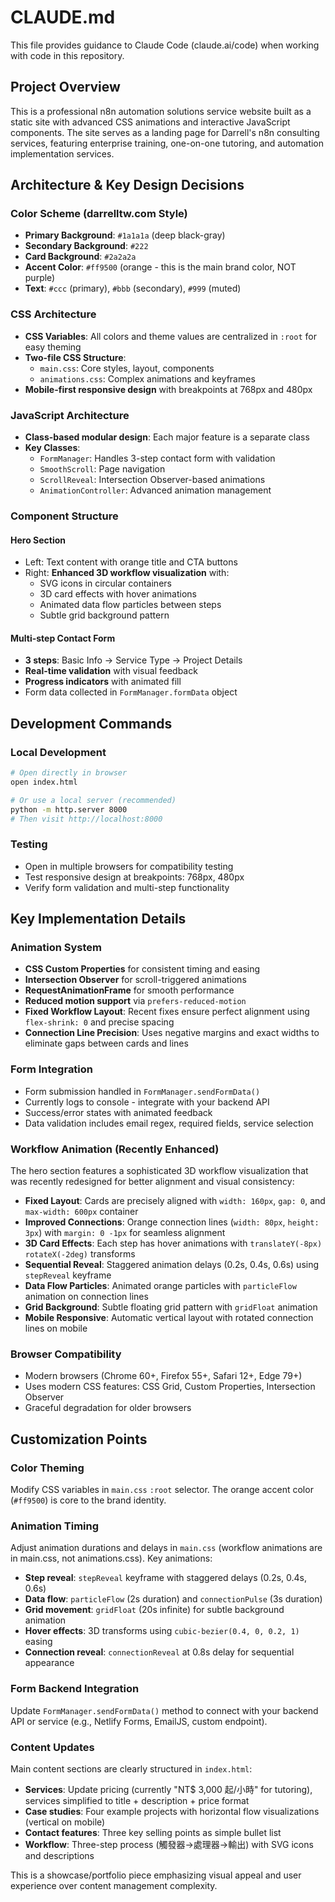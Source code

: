 # CLAUDE.md

This file provides guidance to Claude Code (claude.ai/code) when working with code in this repository.

## Project Overview

This is a professional n8n automation solutions service website built as a static site with advanced CSS animations and interactive JavaScript components. The site serves as a landing page for Darrell's n8n consulting services, featuring enterprise training, one-on-one tutoring, and automation implementation services.

## Architecture & Key Design Decisions

### Color Scheme (darrelltw.com Style)
- **Primary Background**: `#1a1a1a` (deep black-gray)
- **Secondary Background**: `#222` 
- **Card Background**: `#2a2a2a`
- **Accent Color**: `#ff9500` (orange - this is the main brand color, NOT purple)
- **Text**: `#ccc` (primary), `#bbb` (secondary), `#999` (muted)

### CSS Architecture
- **CSS Variables**: All colors and theme values are centralized in `:root` for easy theming
- **Two-file CSS Structure**:
  - `main.css`: Core styles, layout, components
  - `animations.css`: Complex animations and keyframes
- **Mobile-first responsive design** with breakpoints at 768px and 480px

### JavaScript Architecture
- **Class-based modular design**: Each major feature is a separate class
- **Key Classes**:
  - `FormManager`: Handles 3-step contact form with validation
  - `SmoothScroll`: Page navigation
  - `ScrollReveal`: Intersection Observer-based animations
  - `AnimationController`: Advanced animation management

### Component Structure

#### Hero Section
- Left: Text content with orange title and CTA buttons
- Right: **Enhanced 3D workflow visualization** with:
  - SVG icons in circular containers
  - 3D card effects with hover animations
  - Animated data flow particles between steps
  - Subtle grid background pattern

#### Multi-step Contact Form
- **3 steps**: Basic Info → Service Type → Project Details
- **Real-time validation** with visual feedback
- **Progress indicators** with animated fill
- Form data collected in `FormManager.formData` object

## Development Commands

### Local Development
```bash
# Open directly in browser
open index.html

# Or use a local server (recommended)
python -m http.server 8000
# Then visit http://localhost:8000
```

### Testing
- Open in multiple browsers for compatibility testing
- Test responsive design at breakpoints: 768px, 480px
- Verify form validation and multi-step functionality

## Key Implementation Details

### Animation System
- **CSS Custom Properties** for consistent timing and easing
- **Intersection Observer** for scroll-triggered animations  
- **RequestAnimationFrame** for smooth performance
- **Reduced motion support** via `prefers-reduced-motion`
- **Fixed Workflow Layout**: Recent fixes ensure perfect alignment using `flex-shrink: 0` and precise spacing
- **Connection Line Precision**: Uses negative margins and exact widths to eliminate gaps between cards and lines

### Form Integration
- Form submission handled in `FormManager.sendFormData()`
- Currently logs to console - integrate with your backend API
- Success/error states with animated feedback
- Data validation includes email regex, required fields, service selection

### Workflow Animation (Recently Enhanced)
The hero section features a sophisticated 3D workflow visualization that was recently redesigned for better alignment and visual consistency:
- **Fixed Layout**: Cards are precisely aligned with `width: 160px`, `gap: 0`, and `max-width: 600px` container
- **Improved Connections**: Orange connection lines (`width: 80px`, `height: 3px`) with `margin: 0 -1px` for seamless alignment
- **3D Card Effects**: Each step has hover animations with `translateY(-8px) rotateX(-2deg)` transforms
- **Sequential Reveal**: Staggered animation delays (0.2s, 0.4s, 0.6s) using `stepReveal` keyframe
- **Data Flow Particles**: Animated orange particles with `particleFlow` animation on connection lines
- **Grid Background**: Subtle floating grid pattern with `gridFloat` animation
- **Mobile Responsive**: Automatic vertical layout with rotated connection lines on mobile

### Browser Compatibility
- Modern browsers (Chrome 60+, Firefox 55+, Safari 12+, Edge 79+)
- Uses modern CSS features: CSS Grid, Custom Properties, Intersection Observer
- Graceful degradation for older browsers

## Customization Points

### Color Theming
Modify CSS variables in `main.css` `:root` selector. The orange accent color (`#ff9500`) is core to the brand identity.

### Animation Timing
Adjust animation durations and delays in `main.css` (workflow animations are in main.css, not animations.css). Key animations:
- **Step reveal**: `stepReveal` keyframe with staggered delays (0.2s, 0.4s, 0.6s)
- **Data flow**: `particleFlow` (2s duration) and `connectionPulse` (3s duration) 
- **Grid movement**: `gridFloat` (20s infinite) for subtle background animation
- **Hover effects**: 3D transforms using `cubic-bezier(0.4, 0, 0.2, 1)` easing
- **Connection reveal**: `connectionReveal` at 0.8s delay for sequential appearance

### Form Backend Integration
Update `FormManager.sendFormData()` method to connect with your backend API or service (e.g., Netlify Forms, EmailJS, custom endpoint).

### Content Updates
Main content sections are clearly structured in `index.html`:
- **Services**: Update pricing (currently "NT$ 3,000 起/小時" for tutoring), services simplified to title + description + price format
- **Case studies**: Four example projects with horizontal flow visualizations (vertical on mobile)
- **Contact features**: Three key selling points as simple bullet list
- **Workflow**: Three-step process (觸發器→處理器→輸出) with SVG icons and descriptions

This is a showcase/portfolio piece emphasizing visual appeal and user experience over content management complexity.